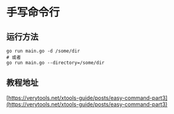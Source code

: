 # 手写命令行

## 运行方法

```shell
go run main.go -d /some/dir
# 或者
go run main.go --directory=/some/dir
```

## 教程地址

[https://verytools.net/xtools-guide/posts/easy-command-part3](https://verytools.net/xtools-guide/posts/easy-command-part3)
